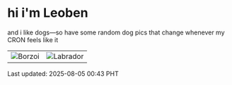 # hi i'm Leoben

and i like dogs—so have some random dog pics that change whenever my CRON feels like it

|  |  |
|--------|----------|
| ![Borzoi](https://random-dog-vercel.vercel.app/api/random-borzoi?v=1754325810) | ![Labrador](https://random-dog-vercel.vercel.app/api/random-labrador?v=1754325810) |

Last updated: 2025-08-05 00:43 PHT
